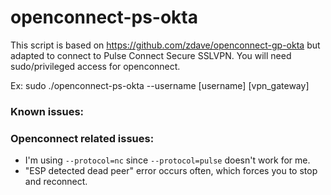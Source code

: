 # openconnect-ps-okta #

This script is based on https://github.com/zdave/openconnect-gp-okta but adapted to connect to Pulse Connect Secure SSLVPN.
You will need sudo/privileged access for openconnect.

Ex: sudo ./openconnect-ps-okta --username [username] [vpn_gateway]


### Known issues: ###


### Openconnect related issues: ###

- I'm using `--protocol=nc` since `--protocol=pulse` doesn't work for me.
- "ESP detected dead peer" error occurs often, which forces you to stop and reconnect. 



